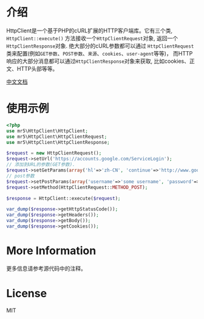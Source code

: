 # 介绍

HttpClient是一个基于PHP的cURL扩展的HTTP客户端库。它有三个类, `HttpClient::execute()`
 方法接收一个`HttpClientRequest`对象, 返回一个`HttpClientResponse`对象. 绝大部分的cURL参数都可以通过
 `HttpClientRequest` 类来配置(例如`GET参数`、`POST参数`、`来源`、`cookies`、`user-agent`等等)，
  而HTTP响应的大部分消息都可以通过`HttpClientResponse`对象来获取, 比如cookies、正文、HTTP头部等等。

[中文文档](README_zh.markdown)


# 使用示例

``` php
<?php
use mr5\HttpClient\HttpClient;
use mr5\HttpClient\HttpClientRequest;
use mr5\HttpClient\HttpClientResponse;

$request = new HttpClientRequest();
$request->setUrl('https://accounts.google.com/ServiceLogin');
// 添加到URL的参数(GET参数).
$request->setGetParams(array('hl'=>'zh-CN', 'continue'=>'http://www.google.com.hk'));
// post参数
$request->setPostParams(array('username'=>'some username', 'password'=>'mypassword'));
$request->setMethod(HttpClientRequest::METHOD_POST);

$response = HttpClient::execute($request);

var_dump($response->getHttpStatusCode());
var_dump($response->getHeaders());
var_dump($response->getBody());
var_dump($response->getCookies());
```

# More Information

更多信息请参考源代码中的注释。

# License
MIT

